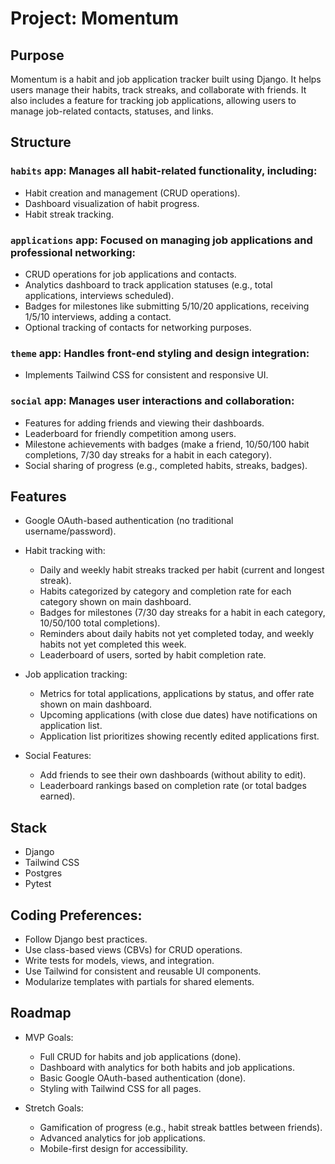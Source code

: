 # Project: Momentum

## Purpose
Momentum is a habit and job application tracker built using Django. It helps users manage their habits, track streaks, and collaborate with friends. It also includes a feature for tracking job applications, allowing users to manage job-related contacts, statuses, and links.

## Structure

### `habits` app: Manages all habit-related functionality, including:
- Habit creation and management (CRUD operations).
- Dashboard visualization of habit progress.
- Habit streak tracking.

###	`applications` app: Focused on managing job applications and professional networking:
- CRUD operations for job applications and contacts.
- Analytics dashboard to track application statuses (e.g., total applications, interviews scheduled).
- Badges for milestones like submitting 5/10/20 applications, receiving 1/5/10 interviews, adding a contact.
- Optional tracking of contacts for networking purposes.

###	`theme` app: Handles front-end styling and design integration:
- Implements Tailwind CSS for consistent and responsive UI.

###	`social` app: Manages user interactions and collaboration:
- Features for adding friends and viewing their dashboards.
- Leaderboard for friendly competition among users.
- Milestone achievements with badges (make a friend, 10/50/100 habit completions, 7/30 day streaks for a habit in each category).
- Social sharing of progress (e.g., completed habits, streaks, badges).

## Features
- Google OAuth-based authentication (no traditional username/password).

- Habit tracking with:
  - Daily and weekly habit streaks tracked per habit (current and longest streak).
  - Habits categorized by category and completion rate for each category shown on main dashboard.
  - Badges for milestones (7/30 day streaks for a habit in each category, 10/50/100 total completions).
  - Reminders about daily habits not yet completed today, and weekly habits not yet completed this week.
  - Leaderboard of users, sorted by habit completion rate.

- Job application tracking:
  - Metrics for total applications, applications by status, and offer rate shown on main dashboard.
  - Upcoming applications (with close due dates) have notifications on application list.
  - Application list prioritizes showing recently edited applications first.

- Social Features:
  - Add friends to see their own dashboards (without ability to edit).
  - Leaderboard rankings based on completion rate (or total badges earned).

## Stack
- Django
- Tailwind CSS
- Postgres
- Pytest

## Coding Preferences:
- Follow Django best practices.
- Use class-based views (CBVs) for CRUD operations.
- Write tests for models, views, and integration.
- Use Tailwind for consistent and reusable UI components.
- Modularize templates with partials for shared elements.

## Roadmap
- MVP Goals:
  - Full CRUD for habits and job applications (done).
  - Dashboard with analytics for both habits and job applications.
  - Basic Google OAuth-based authentication (done).
  - Styling with Tailwind CSS for all pages.

- Stretch Goals:
  - Gamification of progress (e.g., habit streak battles between friends).
  - Advanced analytics for job applications.
  - Mobile-first design for accessibility.
